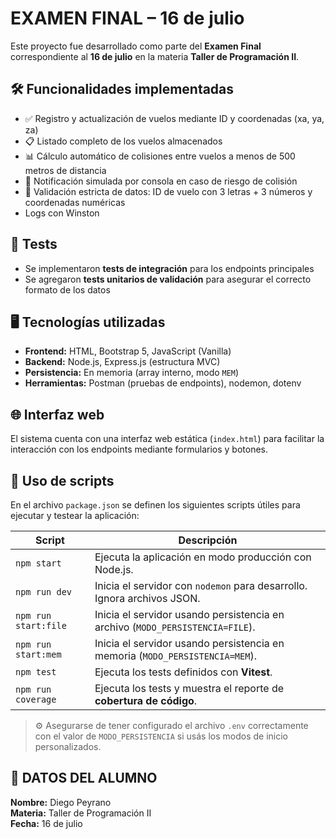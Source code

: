 # EXAMEN FINAL – 16 de julio

Este proyecto fue desarrollado como parte del **Examen Final** correspondiente al **16 de julio** en la materia **Taller de Programación II**.

## 🛠️ Funcionalidades implementadas

- ✅ Registro y actualización de vuelos mediante ID y coordenadas (xa, ya, za)
- 📋 Listado completo de los vuelos almacenados
- 📊 Cálculo automático de colisiones entre vuelos a menos de 500 metros de distancia
- 🔔 Notificación simulada por consola en caso de riesgo de colisión
- 🔢 Validación estricta de datos: ID de vuelo con 3 letras + 3 números y coordenadas numéricas
-    Logs con Winston

## 🧪 Tests

- Se implementaron **tests de integración** para los endpoints principales
- Se agregaron **tests unitarios de validación** para asegurar el correcto formato de los datos

## 🖥️ Tecnologías utilizadas

- **Frontend:** HTML, Bootstrap 5, JavaScript (Vanilla)
- **Backend:** Node.js, Express.js (estructura MVC)
- **Persistencia:** En memoria (array interno, modo `MEM`)
- **Herramientas:** Postman (pruebas de endpoints), nodemon, dotenv

## 🌐 Interfaz web

El sistema cuenta con una interfaz web estática (`index.html`) para facilitar la interacción con los endpoints mediante formularios y botones.

## 🔧 Uso de scripts

En el archivo `package.json` se definen los siguientes scripts útiles para ejecutar y testear la aplicación:

| Script           | Descripción                                                                 |
|------------------|-----------------------------------------------------------------------------|
| `npm start`       | Ejecuta la aplicación en modo producción con Node.js.                     |
| `npm run dev`     | Inicia el servidor con `nodemon` para desarrollo. Ignora archivos JSON.   |
| `npm run start:file` | Inicia el servidor usando persistencia en archivo (`MODO_PERSISTENCIA=FILE`). |
| `npm run start:mem`  | Inicia el servidor usando persistencia en memoria (`MODO_PERSISTENCIA=MEM`). |
| `npm test`        | Ejecuta los tests definidos con **Vitest**.                                |
| `npm run coverage`| Ejecuta los tests y muestra el reporte de **cobertura de código**.         |

> ⚙️ Asegurarse de tener configurado el archivo `.env` correctamente con el valor de `MODO_PERSISTENCIA` si usás los modos de inicio personalizados.


## 📁 DATOS DEL ALUMNO

**Nombre:** Diego Peyrano  
**Materia:** Taller de Programación II  
**Fecha:** 16 de julio  
